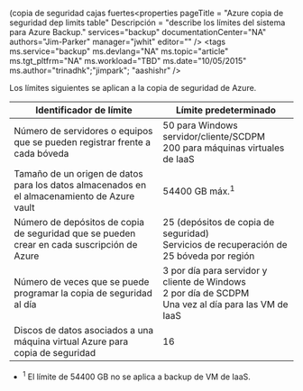 (copia de seguridad cajas fuertes<properties
   pageTitle = "Azure copia de seguridad dep limits table"
   Descripción = "describe los límites del sistema para Azure Backup."
   services="backup"
   documentationCenter="NA"
   authors="Jim-Parker"
   manager="jwhit"
   editor="" />
<tags
   ms.service="backup"
   ms.devlang="NA"
   ms.topic="article"
   ms.tgt_pltfrm="NA"
   ms.workload="TBD"
   ms.date="10/05/2015"
   ms.author="trinadhk";"jimpark"; "aashishr" />


Los límites siguientes se aplican a la copia de seguridad de Azure.

| Identificador de límite | Límite predeterminado |
|---|---|
|Número de servidores o equipos que se pueden registrar frente a cada bóveda|50 para Windows servidor/cliente/SCDPM <br/> 200 para máquinas virtuales de IaaS|
|Tamaño de un origen de datos para los datos almacenados en el almacenamiento de Azure vault|54400 GB máx.<sup>1</sup>|
|Número de depósitos de copia de seguridad que se pueden crear en cada suscripción de Azure|25 (depósitos de copia de seguridad) <br/> Servicios de recuperación de 25 bóveda por región|
|Número de veces que se puede programar la copia de seguridad al día|3 por día para servidor y cliente de Windows <br/> 2 por día de SCDPM <br/> Una vez al día para las VM de IaaS|
|Discos de datos asociados a una máquina virtual Azure para copia de seguridad|16|

- <sup>1</sup> El límite de 54400 GB no se aplica a backup de VM de IaaS.

